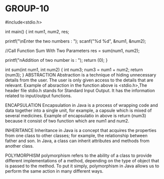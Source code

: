 # GROUP-10
	
#include<stdio.h>
 
int main() {
   int num1, num2, res;
 
   printf("\nEnter the two numbers : ");
   scanf("%d %d", &num1, &num2);
 
   //Call Function Sum With Two Parameters
   res = sum(num1, num2);
 
   printf("nAddition of two number is : ");
   return (0);
}
 
int sum(int num1, int num2) {
   int num3;
   num3 = num1 + num2;
   return (num3);
}
ABSTRACTION
Abstraction is a technique of hiding unnecessary details from the user. 
The user is only given access to the details that are relevant.
Example of absraction in the function above is <stdio.h>,The header file stdio.h stands for Standard Input Output. 
It has the information related to input/output functions. 

ENCAPSULATION
Encapsulation in Java is a process of wrapping code and data together into a single unit,
for example, a capsule which is mixed of several medicines.
Example of encapsulatio in above is return (num3) because 
it consist of two function which are num1 and num2.

INHERITANCE
Inheritance in Java is a concept that acquires the properties from one class to other classes;
for example, the relationship between father and son. In Java, a class can inherit attributes 
and methods from another class.

POLYMORPHISM
polymorphism refers to the ability of a class to provide different implementations of a method, 
depending on the type of object that is passed to the method. To put it simply, 
polymorphism in Java allows us to perform the same action in many different ways.
